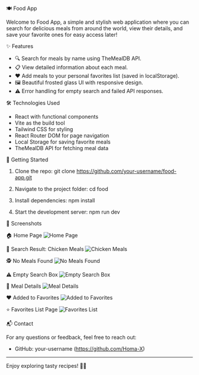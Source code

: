 
🍽️ Food App

Welcome to Food App, a simple and stylish web application where you can search for delicious meals from around the world, view their details, and save your favorite ones for easy access later!

✨ Features

- 🔍 Search for meals by name using TheMealDB API.
- 📋 View detailed information about each meal.
- ❤️ Add meals to your personal favorites list (saved in localStorage).
- 🖼️ Beautiful frosted glass UI with responsive design.
- ⚠️ Error handling for empty search and failed API responses.

🛠️ Technologies Used

- React with functional components
- Vite as the build tool
- Tailwind CSS for styling
- React Router DOM for page navigation
- Local Storage for saving favorite meals
- TheMealDB API for fetching meal data

🚀 Getting Started

1. Clone the repo:
   git clone https://github.com/your-username/food-app.git

2. Navigate to the project folder:
   cd food

3. Install dependencies:
   npm install

4. Start the development server:
   npm run dev


📸 Screenshots

🏠 Home Page
![Home Page](./Food-App/Screenshot/Home.PNG)

🍗 Search Result: Chicken Meals
![Chicken Meals](./Screenshot/ChickenMeals.PNG)

🕵️ No Meals Found
![No Meals Found](./Screenshot/NoMealsFound.PNG)

⚠️ Empty Search Box
![Empty Search Box](./Screenshot/EmptySearchBox.PNG)

📖 Meal Details
![Meal Details](./Screenshot/MealDetails.PNG)

❤️ Added to Favorites
![Added to Favorites](./Screenshot/AddedToFavorites.PNG)

⭐ Favorites List Page
![Favorites List](./Screenshot/FavoritesList.PNG)

📬 Contact

For any questions or feedback, feel free to reach out:

- GitHub: your-username (https://github.com/Homa-X)

---

Enjoy exploring tasty recipes! 🍲✨
